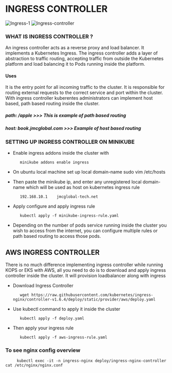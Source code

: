 # INGRESS CONTROLLER 

![Ingress-1](https://user-images.githubusercontent.com/101070055/236702320-57df7257-71bd-464c-b6dc-b0744b45d8ac.png)                        ![Ingress-controller](https://user-images.githubusercontent.com/101070055/236702374-906021fd-ad8a-4840-99dc-2c39097a2f9d.png)
   
### WHAT IS INGRESS CONTROLLER ?

An ingress controller acts as a reverse proxy and load balancer. 
It implements a Kubernetes Ingress. The ingress controller adds a layer of abstraction to traffic routing, 
accepting traffic from outside the Kubernetes platform and load balancing it to Pods running inside the platform.

#### Uses

It is the entry point for all incoming traffic to the cluster. 
It is responsible for routing external requests to the correct service and port within the cluster.
With ingress controller kuberentes administrators can implement host based, path based routing inside the cluster.
##### path: /apple       >>> This is example of path based routing
##### host: book.jmcglobal.com    >>> Example of host based routing

### SETTING UP INGRESS CONTROLLER ON MINIKUBE

- Enable ingress addons inside the cluster with 

         minikube addons enable ingress
         
- On ubuntu local machine set up local domain-name
         sudo vim /etc/hosts
- Then paste the minikube ip, and enter any unregistered local domain-name which will be used as host on kubernetes ingress rule

         192.168.10.1    jmcglobal-tech.net

- Apply configure and apply ingress rule 

         kubectl apply -f minikube-ingress-rule.yaml
         
- Depending on the number of pods service running inside the cluster you wish to access from the internet, you can configure multiple rules or path based routing to access those pods.

## AWS INGRESS CONTROLLER

There is no much difference implementing ingress controller while running KOPS or EKS with AWS, all you need to do is to download and apply ingress controller inside the cluster. It will provision loadbalancer along with ingress 

- Download Ingress Controller

         wget https://raw.githubusercontent.com/kubernetes/ingress-nginx/controller-v1.6.4/deploy/static/provider/aws/deploy.yaml

- Use kubectl command to apply it inside the cluster

         kubectl apply -f deploy.yaml

- Then apply your ingress rule

         kubectl apply -f aws-ingress-rule.yaml
         
### To see nginx config overview

         kubectl exec -it -n ingress-nginx deploy/ingress-nginx-controller cat /etc/nginx/nginx.conf
       
